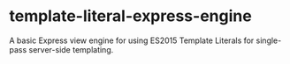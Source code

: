 # template-literal-express-engine

A basic Express view engine for using ES2015 Template Literals for single-pass server-side templating.